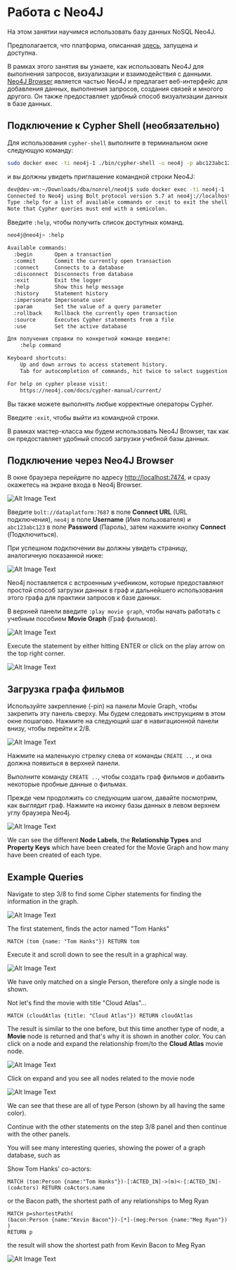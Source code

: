 # Работа с Neo4J


На этом занятии научимся использовать базу данных NoSQL Neo4J.

Предполагается, что платформа, описанная [здесь](../01-environment/README.md), запущена и доступна.

В рамках этого занятия вы узнаете, как использовать Neo4J для выполнения запросов, визуализации и взаимодействия с данными. [Neo4J Browser](https://neo4j.com/developer/guide-neo4j-browser/) является частью Neo4J и предлагает веб-интерфейс для добавления данных, выполнения запросов, создания связей и многого другого. Он также предоставляет удобный способ визуализации данных в базе данных.


## Подключение к Cypher Shell (необязательно)

Для использования `cypher-shell` выполните в терминальном окне следующую команду:

```bash
sudo docker exec -ti neo4j-1 ./bin/cypher-shell -u neo4j -p abc123abc123
```

и вы должны увидеть приглашение командной строки Neo4J:

```bash
dev@dev-vm:~/Downloads/dba/nonrel/neo4j$ sudo docker exec -ti neo4j-1 ./bin/cypher-shell -u neo4j -p abc123abc123
Connected to Neo4j using Bolt protocol version 5.7 at neo4j://localhost:7687 as user neo4j.
Type :help for a list of available commands or :exit to exit the shell.
Note that Cypher queries must end with a semicolon.
```

Введите `:help`, чтобы получить список доступных команд.

```bash
neo4j@neo4j> :help

Available commands:
  :begin       Open a transaction
  :commit      Commit the currently open transaction
  :connect     Connects to a database
  :disconnect  Disconnects from database
  :exit        Exit the logger
  :help        Show this help message
  :history     Statement history
  :impersonate Impersonate user
  :param       Set the value of a query parameter
  :rollback    Rollback the currently open transaction
  :source      Executes Cypher statements from a file
  :use         Set the active database

Для получения справки по конкретной команде введите:
    :help command

Keyboard shortcuts:
    Up and down arrows to access statement history.
    Tab for autocompletion of commands, hit twice to select suggestion from list using arrow keys.

For help on cypher please visit:
    https://neo4j.com/docs/cypher-manual/current/
```

Вы также можете выполнять любые корректные операторы Cypher.

Введите `:exit`, чтобы выйти из командной строки.

В рамках мастер-класса мы будем использовать Neo4J Browser, так как он предоставляет удобный способ загрузки учебной базы данных.

## Подключение через Neo4J Browser

В окне браузера перейдите по адресу <http://localhost:7474>, и сразу окажетесь на экране входа в Neo4j Browser.

![Alt Image Text](./images/neo4j-login.png "Neo4J Browser")

Введите `bolt://dataplatform:7687` в поле **Connect URL** (URL подключения), `neo4j` в поле **Username** (Имя пользователя) и `abc123abc123` в поле **Password** (Пароль), затем нажмите кнопку **Connect** (Подключиться).

При успешном подключении вы должны увидеть страницу, аналогичную показанной ниже:

![Alt Image Text](./images/neo4j-browser-home.png "Neo4J Browser")

Neo4j поставляется с встроенным учебником, которые предоставляют простой способ загрузки данных в граф и дальнейшего использования этого графа для практики запросов к базе данных.

В верхней панели введите `:play movie graph`, чтобы начать работать с учебным пособием **Movie Graph** (Граф фильмов).

![Alt Image Text](./images/neo4j-play-moviegraph.png "Neo4J Browser")

Execute the statement by either hitting ENTER or click on the play arrow on the top right corner.

![Alt Image Text](./images/neo4j-moviegraph.png "Neo4J Browser")

## Загрузка графа фильмов

Используйте закрепление (-pin) на панели Movie Graph, чтобы закрепить эту панель сверху. Мы будем следовать инструкциям в этом окне пошагово. Нажмите на следующий шаг в навигационной панели внизу, чтобы перейти к 2/8.

![Alt Image Text](./images/neo4j-create-graph.png "Neo4J Browser")

Нажмите на маленькую стрелку слева от команды `CREATE ..`, и она должна появиться в верхней панели.

Выполните команду `CREATE ..`, чтобы создать граф фильмов и добавить некоторые пробные данные о фильмах.

Прежде чем продолжить со следующим шагом, давайте посмотрим, как выглядит граф. Нажмите на иконку базы данных в левом верхнем углу браузера Neo4j.

![Alt Image Text](./images/neo4j-database-view.png "Neo4J Browser")

We can see the different **Node Labels**, the **Relationship Types** and **Property Keys** which have been created for the Movie Graph and how many have been created of each type. 

## Example Queries

Navigate to step 3/8 to find some Cipher statements for finding the information in the graph.

![Alt Image Text](./images/neo4j-find-queries.png "Neo4J Browser")

The first statement, finds the actor named "Tom Hanks"

```
MATCH (tom {name: "Tom Hanks"}) RETURN tom
```

Execute it and scroll down to see the result in a graphical way. 

![Alt Image Text](./images/neo4j-find-tom-hanks.png "Neo4J Browser")

We have only matched on a single Person, therefore only a single node is shown. 

Not let's find the movie with title "Cloud Atlas"...

```
MATCH (cloudAtlas {title: "Cloud Atlas"}) RETURN cloudAtlas
```

The result is similar to the one before, but this time another type of node, a **Movie** node is returned and that's why it is shown in another color. You can click on a node and expand the relationship from/to the **Cloud Atlas** movie node.

![Alt Image Text](./images/neo4j-show-expand-menu.png "Neo4J Browser")

Click on expand and you see all nodes related to the movie node

![Alt Image Text](./images/neo4j-show-related-nodes.png "Neo4J Browser")

We can see that these are all of type Person (shown by all having the same color). 

Continue with the other statements on the step 3/8 panel and then continue with the other panels. 

You will see many interesting queries, showing the power of a graph database, such as

Show Tom Hanks' co-actors:

```
MATCH (tom:Person {name:"Tom Hanks"})-[:ACTED_IN]->(m)<-[:ACTED_IN]-(coActors) RETURN coActors.name
```

or the Bacon path, the shortest path of any relationships to Meg Ryan

```
MATCH p=shortestPath(
(bacon:Person {name:"Kevin Bacon"})-[*]-(meg:Person {name:"Meg Ryan"})
)
RETURN p
```

the result will show the shortest path from Kevin Bacon to Meg Ryan

![Alt Image Text](./images/neo4j-shortest-path.png "Neo4J Browser")


